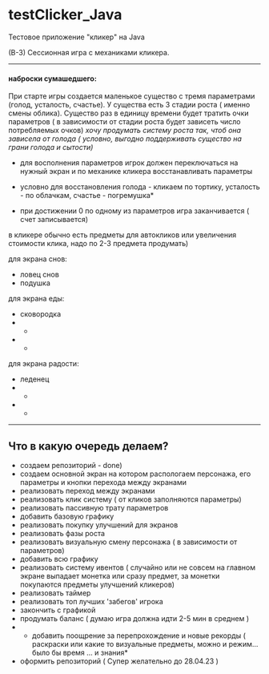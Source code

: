 # testClicker_Java
Тестовое приложение "кликер" на Java

(B-3) Сессионная  игра с механиками кликера. 

_______
#### наброски сумашедшего:
При старте игры создается маленькое существо с тремя параметрами (голод, усталость, счастье).
У существа есть 3 стадии роста ( именно смены облика).
Существо раз в единицу времени будет тратить очки параметров ( в зависимости от стадии роста будет зависеть число потребляемых очков)
*хочу продумать систему роста так, чтоб она зависела от голода ( условно, выгодно поддерживать существо на грани голода и сытости)*
- для восполнения параметров игрок должен переключаться на нужный экран и по механике кликера восстанавливать параметры
* условно для восстановления голода - кликаем по тортику, усталость - по облачкам, счастье - погремушка*
- при достижении 0 по одному из параметров игра заканчивается ( счет записывается) 

в кликере обычно есть предметы для автокликов или увеличения стоимости клика, надо по 2-3 предмета продумать)

для экрана снов:
- ловец снов
- подушка

для экрана еды:
- сковородка
- -
- -

для экрана радости:
- леденец
- -
- -

_______

## Что в какую очередь делаем? 

- создаем репозиторий - done)
- создаем основной экран на котором распологаем персонажа, его параметры и кнопки перехода между экранами
- реализовать переход между экранами
- реализовать клик систему ( от кликов заполняются параметры)
- реализовать пассивную трату параметров 
- добавить базовую графику
- реализовать покупку улучшений для экранов
- реализовать фазы роста
- реализовать визуальную смену персонажа ( в зависимости от параметров) 
- добавить всю графику
- реализовать систему ивентов ( случайно или не совсем на главном экране выпадает монетка или сразу предмет, за монетки покупаются предметы улучшений кликеров)
- реализовать таймер 
- реализовать топ лучших 'забегов' игрока
- закончить с графикой
- продумать баланс ( думаю игра должна идти 2-5 мин в среднем ) 
- * добавить поощрение за перепрохождение и новые рекорды ( раскраски или какие то визуальные предметы, можно и режим... было бы время ... и знания*
- оформить репозиторий 
( Супер желательно до 28.04.23 ) 

